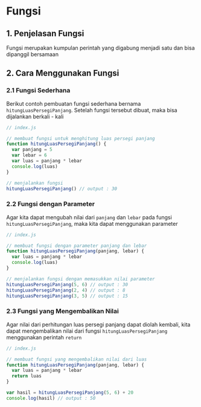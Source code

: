 # Fungsi

## 1. Penjelasan Fungsi

Fungsi merupakan kumpulan perintah yang digabung menjadi satu dan bisa dipanggil bersamaan

## 2. Cara Menggunakan Fungsi

### 2.1 Fungsi Sederhana

Berikut contoh pembuatan fungsi sederhana bernama `hitungLuasPersegiPanjang`. Setelah fungsi tersebut dibuat, maka bisa dijalankan berkali - kali

```javascript
// index.js

// membuat fungsi untuk menghitung luas persegi panjang
function hitungLuasPersegiPanjang() {
  var panjang = 5
  var lebar = 6
  var luas = panjang * lebar
  console.log(luas)
}

// menjalankan fungsi
hitungLuasPersegiPanjang() // output : 30
```

### 2.2 Fungsi dengan Parameter

Agar kita dapat mengubah nilai dari `panjang` dan `lebar` pada fungsi `hitungLuasPersegiPanjang`, maka kita dapat menggunakan parameter

```javascript
// index.js

// membuat fungsi dengan parameter panjang dan lebar
function hitungLuasPersegiPanjang(panjang, lebar) {
  var luas = panjang * lebar
  console.log(luas)
}

// menjalankan fungsi dengan memasukkan nilai parameter
hitungLuasPersegiPanjang(5, 6) // output : 30
hitungLuasPersegiPanjang(2, 4) // output : 8
hitungLuasPersegiPanjang(3, 5) // output : 15
```

### 2.3 Fungsi yang Mengembalikan Nilai

Agar nilai dari perhitungan luas persegi panjang dapat diolah kembali, kita dapat mengembalikan nilai dari fungsi `hitungLuasPersegiPanjang` menggunakan perintah `return`

```javascript
// index.js

// membuat fungsi yang mengembalikan nilai dari luas
function hitungLuasPersegiPanjang(panjang, lebar) {
  var luas = panjang * lebar
  return luas
}

var hasil = hitungLuasPersegiPanjang(5, 6) + 20
console.log(hasil) // output : 50
```
